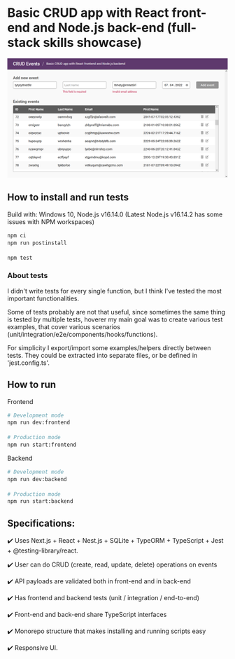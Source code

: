 # Basic CRUD app with React front-end and Node.js back-end (full-stack skills showcase)

![ui_demo](https://raw.githubusercontent.com/aronmandrella/crud-app-with-react-frontend-and-node-backend/master/ui_demo_1.PNG)

## How to install and run tests

Build with: Windows 10, Node.js v16.14.0 (Latest Node.js v16.14.2 has some issues with NPM workspaces)

```bash
npm ci
npm run postinstall

npm test
```

### About tests

I didn't write tests for every single function, but I think I've tested the most important functionalities.

Some of tests probably are not that useful, since sometimes the same thing is tested by multiple
tests, hoverer my main goal was to create various test examples, that cover various scenarios (unit/integration/e2e/components/hooks/functions).

For simplicity I export/import some examples/helpers directly between tests. They could be extracted into separate files,
or be defined in 'jest.config.ts'.

## How to run

Frontend

```bash
# Development mode
npm run dev:frontend

# Production mode
npm run start:frontend
```

Backend

```bash
# Development mode
npm run dev:backend

# Production mode
npm run start:backend
```

## Specifications:

✔️ Uses Next.js + React + Nest.js + SQLite + TypeORM + TypeScript + Jest + @testing-library/react.

✔️ User can do CRUD (create, read, update, delete) operations on events

✔️ API payloads are validated both in front-end and in back-end

✔️ Has frontend and backend tests (unit / integration / end-to-end)

✔️ Front-end and back-end share TypeScript interfaces

✔️ Monorepo structure that makes installing and running scripts easy

✔️ Responsive UI.
